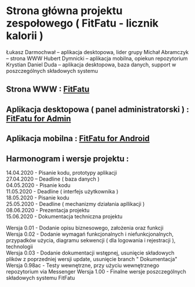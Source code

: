 # Strona główna projektu zespołowego ( FitFatu - licznik kalorii )
Łukasz Darmochwał – aplikacja desktopowa, lider grupy
Michał Abramczyk – strona WWW
Hubert Dymnicki – aplikacja mobilna, opiekun repozytorium
Krystian Daniel Duda – aplikacja desktopowa, baza danych, support w poszczególnych składowych systemu
<br>


## Strona WWW : [FitFatu](http://licznik-kalorii.cba.pl/)



## Aplikacja desktopowa ( panel administratorski ) : [FitFatu for Admin](https://github.com/hubert-coder/PZ2_2020_GR03/tree/Desktop)



## Aplikacja mobilna : [FitFatu for Android](https://github.com/hubert-coder/PZ2_2020_GR03/blob/Android/FitFatu%20Final.apk)



## Harmonogram i wersje projektu :


14.04.2020 - Pisanie kodu, prototypy aplikacji  
27.04.2020 – Deadline ( baza danych )  
04.05.2020 - Pisanie kodu  
11.05.2020 - Deadline ( interfejs użytkownika )  
18.05.2020 - Pisanie kodu  
25.05.2020 - Deadline ( mechanizmy działania apllikacji )  
08.06.2020 - Prezentacja projektu  
15.06.2020 - Dokumentacja techniczna projektu  


Wersja 0.01 - Dodanie opisu biznesowego, założenia oraz funkcji  
Wersja 0.02 - Dodanie wymagań funkcjonalnych i niefunkcjonalnych, przypadków użycia, diagramu sekwencji ( dla logowania i rejestracji ), technologii  
Wersja 0.03 - Dodanie dokumentacji wstępnej, usunięcie składowych plików z poprzedniej wersji update, usunięcie branch " Dokumentacja" 
Wersja 0.98ac - Testy wewnętrzne, przy użyciu wewnętrznego repozytorium via Messenger
Wersja 1.00 - Finalne wersje poszczególnych składowych systemu FitFatu
